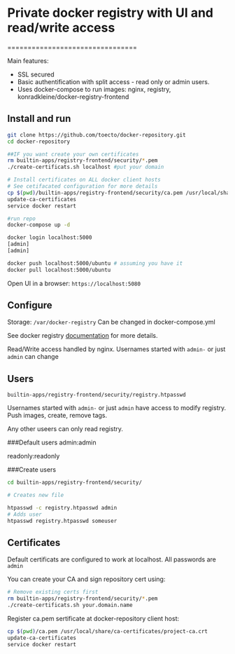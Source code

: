 # Private docker registry with UI and read/write access
================================


Main features:
* SSL secured
* Basic authentification with split access - read only or admin users.
* Uses docker-compose to run images: nginx, registry, konradkleine/docker-registry-frontend


## Install and run

```bash
git clone https://github.com/toecto/docker-repository.git
cd docker-repository

##IF you want create your own certificates
rm builtin-apps/registry-frontend/security/*.pem
./create-certificats.sh localhost #put your domain

# Install certificates on ALL docker client hosts
# See cetifacated configuration for more details
cp $(pwd)/builtin-apps/registry-frontend/security/ca.pem /usr/local/share/ca-certificates/project-ca.crt
update-ca-certificates
service docker restart

#run repo
docker-compose up -d

docker login localhost:5000
[admin]
[admin]

docker push localhost:5000/ubuntu # assuming you have it
docker pull localhost:5000/ubuntu

```

Open UI in a browser: `https://localhost:5080`


## Configure

Storage: `/var/docker-registry` Can be changed in docker-compose.yml

See docker registry [documentation](https://github.com/docker/docker-registry) for more details.

Read/Write access handled by nginx. Usernames started with `admin-` or just `admin` can change



## Users

`builtin-apps/registry-frontend/security/registry.htpasswd`

Usernames started with `admin-` or just `admin` have access to modify registry.
Push images, create, remove tags.

Any other useers can only read registry.

###Default users
admin:admin

readonly:readonly

###Create users

```bash
cd builtin-apps/registry-frontend/security/

# Creates new file

htpasswd -c registry.htpasswd admin
# Adds user
htpasswd registry.htpasswd someuser
```


## Certificates

Default certificats are configured to work at localhost. All passwords are `admin`

You can create your CA and sign repository cert using:

```bash
# Remove existing certs first
rm builtin-apps/registry-frontend/security/*.pem
./create-certificats.sh your.domain.name
```

Register ca.pem sertificate at docker-repository client host:

```bash
cp $(pwd)/ca.pem /usr/local/share/ca-certificates/project-ca.crt
update-ca-certificates
service docker restart
```


